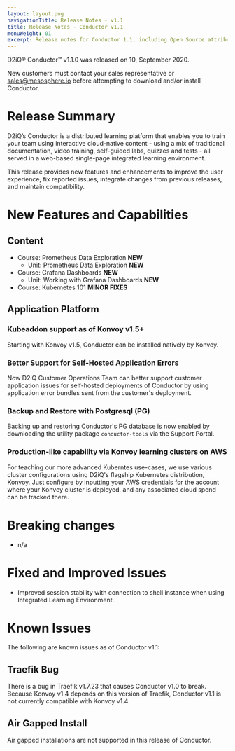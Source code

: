 ```yaml
---
layout: layout.pug
navigationTitle: Release Notes - v1.1
title: Release Notes - Conductor v1.1
menuWeight: 01
excerpt: Release notes for Conductor 1.1, including Open Source attribution, and version policy.
---
```


D2iQ&reg; Conductor&trade; v1.1.0 was released on 10, September 2020.

New customers must contact your sales representative or <a href="mailto:sales@mesosphere.io">sales@mesosphere.io</a> before attempting to download and/or install Conductor.

# Release Summary
D2iQ’s Conductor is a distributed learning platform that enables you to train your team using interactive cloud-native content - using a mix of traditional documentation, video training, self-guided labs, quizzes and tests - all served in a web-based single-page integrated learning environment.

This release provides new features and enhancements to improve the user experience, fix reported issues, integrate changes from previous releases, and maintain compatibility.

# New Features and Capabilities

## Content

- Course: Prometheus Data Exploration **NEW**
  - Unit: Prometheus Data Exploration **NEW**
- Course: Grafana Dashboards **NEW**
  - Unit: Working with Grafana Dashboards **NEW**
- Course: Kubernetes 101 **MINOR FIXES**

## Application Platform

### Kubeaddon support as of Konvoy v1.5+
Starting with Konvoy v1.5, Conductor can be installed natively by Konvoy.

### Better Support for Self-Hosted Application Errors
Now D2iQ Customer Operations Team can better support customer application issues for self-hosted deployments of Conductor by using application error bundles sent from the customer's deployment.

### Backup and Restore with Postgresql (PG)
Backing up and restoring Conductor's PG database is now enabled by downloading the utility package `conductor-tools` via the Support Portal.

### Production-like capability via Konvoy learning clusters on AWS
For teaching our more advanced Kuberntes use-cases, we use various cluster configurations using D2iQ's flagship Kubernetes distribution, Konvoy. Just configure by inputting your AWS credentials for the account where your Konvoy cluster is deployed, and any associated cloud spend can be tracked there.

# Breaking changes

- n/a

# Fixed and Improved Issues

- Improved session stability with connection to shell instance when using Integrated Learning Environment.

# Known Issues

The following are known issues as of Conductor v1.1:

## Traefik Bug

There is a bug in Traefik v1.7.23 that causes Conductor v1.0 to break. Because Konvoy v1.4 depends on this version of Traefik, Conductor v1.1 is not currently compatible with Konvoy v1.4.

## Air Gapped Install
Air gapped installations are not supported in this release of Conductor.

